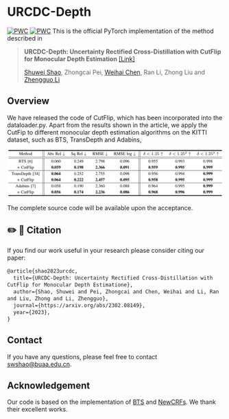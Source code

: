 # URCDC-Depth
[![PWC](https://img.shields.io/endpoint.svg?url=https://paperswithcode.com/badge/from-big-to-small-multi-scale-local-planar/monocular-depth-estimation-on-kitti-eigen)](https://paperswithcode.com/sota/monocular-depth-estimation-on-kitti-eigen?p=from-big-to-small-multi-scale-local-planar) 
[![PWC](https://img.shields.io/endpoint.svg?url=https://paperswithcode.com/badge/from-big-to-small-multi-scale-local-planar/monocular-depth-estimation-on-nyu-depth-v2)](https://paperswithcode.com/sota/monocular-depth-estimation-on-nyu-depth-v2?p=from-big-to-small-multi-scale-local-planar)
This is the official PyTorch implementation of the method described in

> **URCDC-Depth: Uncertainty Rectified Cross-Distillation with CutFlip for Monocular Depth Estimation** [[Link]](https://arxiv.org/abs/2302.08149)
>
> [Shuwei Shao](https://scholar.google.com.hk/citations?hl=zh-CN&user=ecZHSVQAAAAJ), Zhongcai Pei, [Weihai Chen](https://scholar.google.com.hk/citations?hl=zh-CN&user=5PoZrcYAAAAJ), Ran Li, Zhong Liu and [Zhengguo Li](https://scholar.google.com.hk/citations?hl=zh-CN&user=LiUX7WQAAAAJ)
>

## Overview

We have released the code of CutFlip, which has been incorporated into the dataloader.py.  Apart from the results shown in the article, we apply the CutFip to different monocular depth estimation algorithms on the KITTI dataset, such as BTS, TransDepth and Adabins,

<p align="center">
<img src='images/additional_results.png' width=800/> 
</p>

The complete source code will be available upon the acceptance.

## ✏️ 📄 Citation

If you find our work useful in your research please consider citing our paper:

```
@article{shao2023urcdc,
  title={URCDC-Depth: Uncertainty Rectified Cross-Distillation with CutFlip for Monocular Depth Estimatione},
  author={Shao, Shuwei and Pei, Zhongcai and Chen, Weihai and Li, Ran and Liu, Zhong and Li, Zhengguo},
  journal={https://arxiv.org/abs/2302.08149},
  year={2023},
}
```

## Contact

If you have any questions, please feel free to contact swshao@buaa.edu.cn.


## Acknowledgement

Our code is based on the implementation of [BTS](https://github.com/cleinc/bts) and [NewCRFs](https://github.com/aliyun/NeWCRFs). We thank their excellent works.
